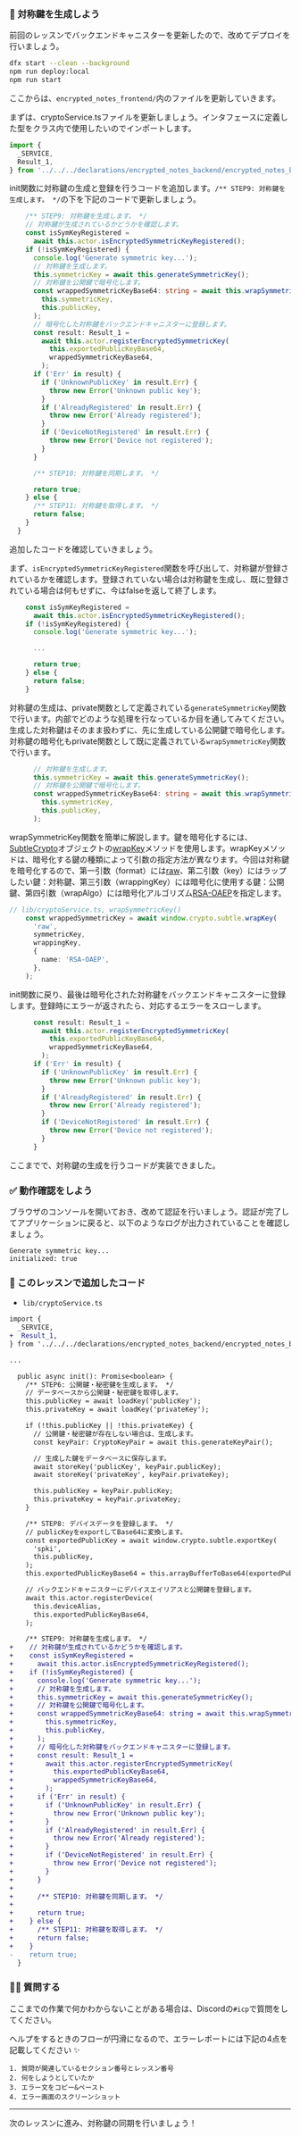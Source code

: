 ### 🔑 対称鍵を生成しよう

前回のレッスンでバックエンドキャニスターを更新したので、改めてデプロイを行いましょう。

```bash
dfx start --clean --background
npm run deploy:local
npm run start
```

ここからは、`encrypted_notes_frontend/`内のファイルを更新していきます。

まずは、cryptoService.tsファイルを更新しましょう。インタフェースに定義した型をクラス内で使用したいのでインポートします。

```ts
import {
  _SERVICE,
  Result_1,
} from '../../../declarations/encrypted_notes_backend/encrypted_notes_backend.did';
```

init関数に対称鍵の生成と登録を行うコードを追加します。`/** STEP9: 対称鍵を生成します。 */`の下を下記のコードで更新しましょう。

```ts
    /** STEP9: 対称鍵を生成します。 */
    // 対称鍵が生成されているかどうかを確認します。
    const isSymKeyRegistered =
      await this.actor.isEncryptedSymmetricKeyRegistered();
    if (!isSymKeyRegistered) {
      console.log('Generate symmetric key...');
      // 対称鍵を生成します。
      this.symmetricKey = await this.generateSymmetricKey();
      // 対称鍵を公開鍵で暗号化します。
      const wrappedSymmetricKeyBase64: string = await this.wrapSymmetricKey(
        this.symmetricKey,
        this.publicKey,
      );
      // 暗号化した対称鍵をバックエンドキャニスターに登録します。
      const result: Result_1 =
        await this.actor.registerEncryptedSymmetricKey(
          this.exportedPublicKeyBase64,
          wrappedSymmetricKeyBase64,
        );
      if ('Err' in result) {
        if ('UnknownPublicKey' in result.Err) {
          throw new Error('Unknown public key');
        }
        if ('AlreadyRegistered' in result.Err) {
          throw new Error('Already registered');
        }
        if ('DeviceNotRegistered' in result.Err) {
          throw new Error('Device not registered');
        }
      }

      /** STEP10: 対称鍵を同期します。 */

      return true;
    } else {
      /** STEP11: 対称鍵を取得します。 */
      return false;
    }
  }
```

追加したコードを確認していきましょう。

まず、`isEncryptedSymmetricKeyRegistered`関数を呼び出して、対称鍵が登録されているかを確認します。登録されていない場合は対称鍵を生成し、既に登録されている場合は何もせずに、今はfalseを返して終了します。

```ts
    const isSymKeyRegistered =
      await this.actor.isEncryptedSymmetricKeyRegistered();
    if (!isSymKeyRegistered) {
      console.log('Generate symmetric key...');

      ...

      return true;
    } else {
      return false;
    }
```

対称鍵の生成は、private関数として定義されている`generateSymmetricKey`関数で行います。内部でどのような処理を行なっているか目を通してみてください。生成した対称鍵はそのまま扱わずに、先に生成している公開鍵で暗号化します。対称鍵の暗号化もprivate関数として既に定義されている`wrapSymmetricKey`関数で行います。

```ts
      // 対称鍵を生成します。
      this.symmetricKey = await this.generateSymmetricKey();
      // 対称鍵を公開鍵で暗号化します。
      const wrappedSymmetricKeyBase64: string = await this.wrapSymmetricKey(
        this.symmetricKey,
        this.publicKey,
      );
```

wrapSymmetricKey関数を簡単に解説します。鍵を暗号化するには、[SubtleCrypto](https://developer.mozilla.org/ja/docs/Web/API/SubtleCrypto)オブジェクトの[wrapKey](https://developer.mozilla.org/en-US/docs/Web/API/SubtleCrypto/wrapKey)メソッドを使用します。wrapKeyメソッドは、暗号化する鍵の種類によって引数の指定方法が異なります。今回は対称鍵を暗号化するので、第一引数（format）には[raw](https://developer.mozilla.org/en-US/docs/Web/API/SubtleCrypto/importKey#raw)、第二引数（key）にはラップしたい鍵：対称鍵、第三引数（wrappingKey）には暗号化に使用する鍵：公開鍵、第四引数（wrapAlgo）には暗号化アルゴリズム[RSA-OAEP](https://developer.mozilla.org/en-US/docs/Web/API/RsaOaepParams)を指定します。

```ts
// lib/cryptoService.ts, wrapSymmetricKey()
    const wrappedSymmetricKey = await window.crypto.subtle.wrapKey(
      'raw',
      symmetricKey,
      wrappingKey,
      {
        name: 'RSA-OAEP',
      },
    );
```

init関数に戻り、最後は暗号化された対称鍵をバックエンドキャニスターに登録します。登録時にエラーが返されたら、対応するエラーをスローします。

```ts
      const result: Result_1 =
        await this.actor.registerEncryptedSymmetricKey(
          this.exportedPublicKeyBase64,
          wrappedSymmetricKeyBase64,
        );
      if ('Err' in result) {
        if ('UnknownPublicKey' in result.Err) {
          throw new Error('Unknown public key');
        }
        if ('AlreadyRegistered' in result.Err) {
          throw new Error('Already registered');
        }
        if ('DeviceNotRegistered' in result.Err) {
          throw new Error('Device not registered');
        }
      }
```

ここまでで、対称鍵の生成を行うコードが実装できました。

### ✅ 動作確認をしよう

ブラウザのコンソールを開いておき、改めて認証を行いましょう。認証が完了してアプリケーションに戻ると、以下のようなログが出力されていることを確認しましょう。

```console
Generate symmetric key...
initialized: true
```

### 📝 このレッスンで追加したコード

- `lib/cryptoService.ts`

```diff
import {
  _SERVICE,
+  Result_1,
} from '../../../declarations/encrypted_notes_backend/encrypted_notes_backend.did';

...

  public async init(): Promise<boolean> {
    /** STEP6: 公開鍵・秘密鍵を生成します。 */
    // データベースから公開鍵・秘密鍵を取得します。
    this.publicKey = await loadKey('publicKey');
    this.privateKey = await loadKey('privateKey');

    if (!this.publicKey || !this.privateKey) {
      // 公開鍵・秘密鍵が存在しない場合は、生成します。
      const keyPair: CryptoKeyPair = await this.generateKeyPair();

      // 生成した鍵をデータベースに保存します。
      await storeKey('publicKey', keyPair.publicKey);
      await storeKey('privateKey', keyPair.privateKey);

      this.publicKey = keyPair.publicKey;
      this.privateKey = keyPair.privateKey;
    }

    /** STEP8: デバイスデータを登録します。 */
    // publicKeyをexportしてBase64に変換します。
    const exportedPublicKey = await window.crypto.subtle.exportKey(
      'spki',
      this.publicKey,
    );
    this.exportedPublicKeyBase64 = this.arrayBufferToBase64(exportedPublicKey);

    // バックエンドキャニスターにデバイスエイリアスと公開鍵を登録します。
    await this.actor.registerDevice(
      this.deviceAlias,
      this.exportedPublicKeyBase64,
    );

    /** STEP9: 対称鍵を生成します。 */
+    // 対称鍵が生成されているかどうかを確認します。
+    const isSymKeyRegistered =
+      await this.actor.isEncryptedSymmetricKeyRegistered();
+    if (!isSymKeyRegistered) {
+      console.log('Generate symmetric key...');
+      // 対称鍵を生成します。
+      this.symmetricKey = await this.generateSymmetricKey();
+      // 対称鍵を公開鍵で暗号化します。
+      const wrappedSymmetricKeyBase64: string = await this.wrapSymmetricKey(
+        this.symmetricKey,
+        this.publicKey,
+      );
+      // 暗号化した対称鍵をバックエンドキャニスターに登録します。
+      const result: Result_1 =
+        await this.actor.registerEncryptedSymmetricKey(
+          this.exportedPublicKeyBase64,
+          wrappedSymmetricKeyBase64,
+        );
+      if ('Err' in result) {
+        if ('UnknownPublicKey' in result.Err) {
+          throw new Error('Unknown public key');
+        }
+        if ('AlreadyRegistered' in result.Err) {
+          throw new Error('Already registered');
+        }
+        if ('DeviceNotRegistered' in result.Err) {
+          throw new Error('Device not registered');
+        }
+      }
+
+      /** STEP10: 対称鍵を同期します。 */
+
+      return true;
+    } else {
+      /** STEP11: 対称鍵を取得します。 */
+      return false;
+    }
-    return true;
  }
```

### 🙋‍♂️ 質問する

ここまでの作業で何かわからないことがある場合は、Discordの`#icp`で質問をしてください。

ヘルプをするときのフローが円滑になるので、エラーレポートには下記の4点を記載してください ✨

```
1. 質問が関連しているセクション番号とレッスン番号
2. 何をしようとしていたか
3. エラー文をコピー&ペースト
4. エラー画面のスクリーンショット
```

---

次のレッスンに進み、対称鍵の同期を行いましょう！